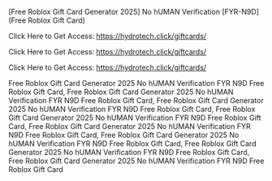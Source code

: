 [Free Roblox Gift Card Generator 2025] No hUMAN Verification [FYR-N9D] (Free Roblox Gift Card)

Click Here to Get Access: https://hydrotech.click/giftcards/

Click Here to Get Access: https://hydrotech.click/giftcards/

Click Here to Get Access: https://hydrotech.click/giftcards/

 Free Roblox Gift Card Generator 2025 No hUMAN Verification FYR N9D Free Roblox Gift Card, Free Roblox Gift Card Generator 2025 No hUMAN Verification FYR N9D Free Roblox Gift Card, Free Roblox Gift Card Generator 2025 No hUMAN Verification FYR N9D Free Roblox Gift Card, Free Roblox Gift Card Generator 2025 No hUMAN Verification FYR N9D Free Roblox Gift Card, Free Roblox Gift Card Generator 2025 No hUMAN Verification FYR N9D Free Roblox Gift Card, Free Roblox Gift Card Generator 2025 No hUMAN Verification FYR N9D Free Roblox Gift Card, Free Roblox Gift Card Generator 2025 No hUMAN Verification FYR N9D Free Roblox Gift Card, Free Roblox Gift Card Generator 2025 No hUMAN Verification FYR N9D Free Roblox Gift Card
